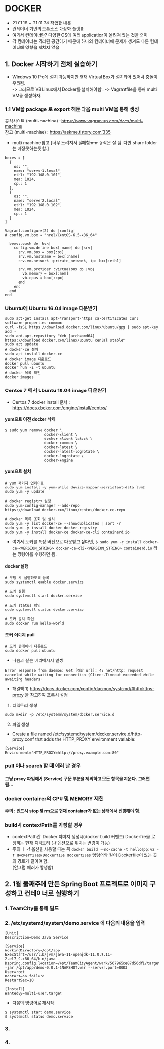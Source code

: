 # DOCKER
- 21.01.18 ~ 21.01.24 작업한 내용
- 컨테이너 기반의 오픈소스 가상화 플랫폼
- 여기서 컨테이너란? 다양한 OS에 여러 application이 올려져 있는 것을 의미
- 각 컨테이너는 격리된 공간이기 때문에 하나의 컨테이너에 문제가 생겨도 다른 컨테이너에 영향을 끼치지 않음

## 1. Docker 시작하기 전체 실습하기
- Windows 10 Pro에 설치 가능하지만 현재 Virtual Box가 설치되어 있어서 충돌이 우려됨.  
-> 그러므로 VB Linux에서 Docker를 설치해야함..
-> Vagrantfile을 통해 multi VM을 생성하자.

### 1.1 VM을 package 로 export 해둔 다음 multi VM을 통해 생성  
공식사이트 (multi-machine) : https://www.vagrantup.com/docs/multi-machine  
참고 (multi-machine) : https://askme.tistory.com/335
- multi machine 참고 [너무 느려져서 실패함ㅠㅠ 동작은 잘 됨. 다만 share folder는 지정못하는듯 함.]
```
boxes = [
  {
    os: "",
    name: "server1.local",
    eth1: "192.168.0.101",
    mem: 1024,
    cpu: 1
  },
  {
    os: "",
    name: "server2.local",
    eth1: "192.168.0.102",
    mem: 1024,
    cpu: 1
  }
]

Vagrant.configure(2) do |config|
# config.vm.box = "nrel/CentOS-6.5-x86_64"

  boxes.each do |box|
    config.vm.define box[:name] do |srv|
      srv.vm.box = box[:os]
      srv.vm.hostname = box[:name]
      srv.vm.network :private_network, ip: box[:eth1]

      srv.vm.provider :virtualbox do |vb|
        vb.memory = box[:mem]
        vb.cpus = box[:cpu]
      end
    end
  end
end
```

### Ubuntu에 Ubuntu 16.04 image 다운받기
```
sudo apt-get install apt-transport-https ca-certificates curl software-properties-common
curl -fsSL https://download.docker.com/linux/ubuntu/gpg | sudo apt-key add -
sudo add-apt-repository "deb [arch=amd64] https://download.docker.com/linux/ubuntu xenial stable"
sudo apt update
# docker-ce 설치
sudo apt install docker-ce
# docker image 다운로드
docker pull ubuntu 
docker run -i -t ubuntu       
# docker 목록 확인
docker images
```

### Centos 7 에서 Ubuntu 16.04 image 다운받기
- Centos 7 docker install 문서 : https://docs.docker.com/engine/install/centos/

#### yum으로 이전 docker 삭제
```
$ sudo yum remove docker \
                  docker-client \
                  docker-client-latest \
                  docker-common \
                  docker-latest \
                  docker-latest-logrotate \
                  docker-logrotate \
                  docker-engine
```

#### yum으로 설치
```
# yum 패키지 업데이트
sudo yum install -y yum-utils device-mapper-persistent-data lvm2
sudo yum -y update

# docker registry 설정
sudo yum-config-manager --add-repo https://download.docker.com/linux/centos/docker-ce.repo

# docker 목록 조회 및 설치
sudo yum -y list docker-ce --showduplicates | sort -r
sudo yum -y install docker docker-registry
sudo yum -y install docker-ce docker-ce-cli containerd.io
````
- 여기서 도커를 특정 버전으로 다운받고 싶다면, ```$ sudo yum -y install docker-ce-<VERSION_STRING> docker-ce-cli-<VERSION_STRING> containerd.io``` 라는 명령어를 수행하면 됨.

#### docker 실행
```
# 부팅 시 실행하도록 등록
sudo systemctl enable docker.service

# 도커 실행
sudo systemctl start docker.service

# 도커 status 확인
sudo systemctl status docker.service

# 도커 설치 확인
sudo docker run hello-world
```

#### 도커 이미지 pull 
```
# 도커 컨테이너 다운로드
sudo docker pull ubuntu
```
- 다음과 같은 에러메시지 발생
```
Error response from daemon: Get [해당 url]: 45 net/http: request canceled while waiting for connection (Client.Timeout exceeded while awaiting headers)
```
- 해결책 1) https://docs.docker.com/config/daemon/systemd/#httphttps-proxy 을 참고하여 프록시 설정
1. 디렉토리 생성  
```
sudo mkdir -p /etc/systemd/system/docker.service.d
```

2. 파일 생성
- Create a file named /etc/systemd/system/docker.service.d/http-proxy.conf that adds the HTTP_PROXY environment variable:
```
[Service]
Environment="HTTP_PROXY=http://proxy.example.com:80"
```  

### pull 이나 search 할 때 에러 날 경우
#### 그냥 proxy 파일에서 [Service] 구문 부분을 제외하고 모든 항목을 지운다. 그러면 됨...
### docker container의 CPU 및 MEMORY 제한
#### 주의 : 반드시 stop 및 rm으로 현재 container가 없는 상태에서 진행해야 함.
### build시 contextPath를 지정할 경우
- contextPath란, Docker 이미지 생성시(docker build  커맨드) Dockerfile을 로딩하는 현재 디렉토리 (-f 옵션으로 위치는 변경이 가능)  
- 주의 ㅣ -f 옵션을 사용할 때는 꼭 ``` docker build --no-cache -t helloapp:v2 -f dockerfiles/Dockerfile dockerfiles ``` 명령어와 같이 Dockerfile이 있는 곳의 경로가 같아야 함.  
(안그럼 에러가 발생함)

## 2. 1월 둘째주에 만든 Spring Boot 프로젝트로 이미지 구성하고 컨테이너로 실행하기
### 1. TeamCity를 통해 빌드
### 2. /etc/systemd/system/demo.service 에 다음의 내용을 입력
```
[Unit]
Description=Demo Java Service

[Service]
WorkingDirectory=/opt/app
ExecStart=/usr/lib/jvm/java-11-openjdk-11.0.9.11-2.el7_9.x86_64/bin/java -Dspring.config.location=/opt/TeamCityAgent/work/567965ce87d56df1/target/classes/application.yml  -jar /opt/app/demo-0.0.1-SNAPSHOT.war --server.port=8083
User=root
Restart=on-failure
RestartSec=10

[Install]
WantedBy=multi-user.target
```
- 다음의 명령어로 재시작
```
$ systemctl start demo.service
$ systemctl status demo.service
```
### 3. 


### 4.
